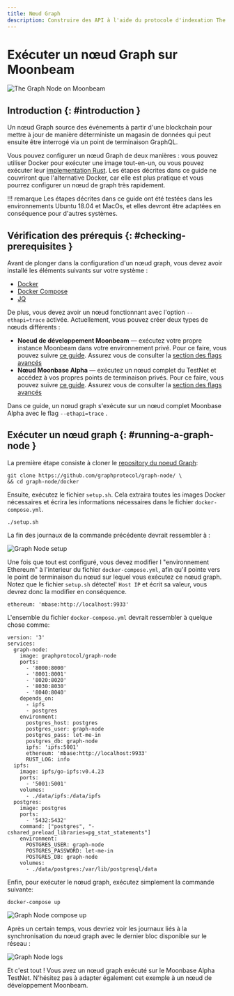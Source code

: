 ```yaml
---
title: Nœud Graph
description: Construire des API à l'aide du protocole d'indexation The Graph sur Moonbeam
---
```


# Exécuter un nœud Graph sur Moonbeam

![The Graph Node on Moonbeam](/images/thegraph/thegraphnode-banner.png)

## Introduction {: #introduction } 

Un nœud Graph source des événements à partir d'une blockchain pour mettre à jour de manière déterministe un magasin de données qui peut ensuite être interrogé via un point de terminaison GraphQL.

Vous pouvez configurer un nœud Graph de deux manières : vous pouvez utiliser Docker pour exécuter une image tout-en-un, ou vous pouvez exécuter leur [implementation Rust](https://github.com/graphprotocol/graph-node). Les étapes décrites dans ce guide ne couvriront que l'alternative Docker, car elle est plus pratique et vous pourrez configurer un nœud de graph très rapidement.

!!! remarque
    Les étapes décrites dans ce guide ont été testées dans les environnements Ubuntu 18.04 et MacOs, et elles devront être adaptées en conséquence pour d'autres systèmes.

## Vérification des prérequis {: #checking-prerequisites } 

Avant de plonger dans la configuration d'un nœud graph, vous devez avoir installé les éléments suivants sur votre système :

 - [Docker](https://docs.docker.com/get-docker/)
 - [Docker Compose](https://docs.docker.com/compose/install/)
 - [JQ](https://stedolan.github.io/jq/download/)

De plus, vous devez avoir un nœud fonctionnant avec l'option `--ethapi=trace` activée. Actuellement, vous pouvez créer deux types de nœuds différents :

 - **Noeud de développement Moonbeam** — exécutez votre propre instance Moonbeam dans votre environnement privé. Pour ce faire, vous pouvez suivre [ce guide](/getting-started/local-node/setting-up-a-node/). Assurez vous de consulter la [section des flags avancés](/getting-started/local-node/setting-up-a-node/#advanced-flags-and-options)
 - **Nœud Moonbase Alpha** — exécutez un nœud complet du TestNet et accédez à vos propres points de terminaison privés. Pour ce faire, vous pouvez suivre [ce guide](/node-operators/networks/full-node/). Assurez vous de consulter la [section des flags avancés](/node-operators/networks/full-node/#advanced-flags-and-options)

Dans ce guide, un nœud graph s'exécute sur un nœud complet Moonbase Alpha avec le flag `--ethapi=trace` .

## Exécuter un nœud graph {: #running-a-graph-node } 

La première étape consiste à cloner le [repository du noeud Graph](https://github.com/graphprotocol/graph-node/):

```
git clone https://github.com/graphprotocol/graph-node/ \
&& cd graph-node/docker
```

Ensuite, exécutez le fichier `setup.sh`. Cela extraira toutes les images Docker nécessaires et écrira les informations nécessaires dans le fichier `docker-compose.yml`.

```
./setup.sh
```

La fin des journaux de la commande précédente devrait ressembler à :

![Graph Node setup](/images/thegraph/thegraphnode-images1.png)

Une fois que tout est configuré, vous devez modifier l "environnement Ethereum" à l'interieur du fichier `docker-compose.yml`, afin qu'il pointe vers le point de terminaison du nœud sur lequel vous exécutez ce nœud graph. Notez que le fichier `setup.sh` détectel' `Host IP` et écrit sa valeur, vous devrez donc la modifier en conséquence.

```
ethereum: 'mbase:http://localhost:9933'
```

L'ensemble du fichier `docker-compose.yml` devrait ressembler à quelque chose comme:

```
version: '3'
services:
  graph-node:
    image: graphprotocol/graph-node
    ports:
      - '8000:8000'
      - '8001:8001'
      - '8020:8020'
      - '8030:8030'
      - '8040:8040'
    depends_on:
      - ipfs
      - postgres
    environment:
      postgres_host: postgres
      postgres_user: graph-node
      postgres_pass: let-me-in
      postgres_db: graph-node
      ipfs: 'ipfs:5001'
      ethereum: 'mbase:http://localhost:9933'
      RUST_LOG: info
  ipfs:
    image: ipfs/go-ipfs:v0.4.23
    ports:
      - '5001:5001'
    volumes:
      - ./data/ipfs:/data/ipfs
  postgres:
    image: postgres
    ports:
      - '5432:5432'
    command: ["postgres", "-cshared_preload_libraries=pg_stat_statements"]
    environment:
      POSTGRES_USER: graph-node
      POSTGRES_PASSWORD: let-me-in
      POSTGRES_DB: graph-node
    volumes:
      - ./data/postgres:/var/lib/postgresql/data
```

Enfin, pour exécuter le nœud graph, exécutez simplement la commande suivante:

```
docker-compose up
```

![Graph Node compose up](/images/thegraph/thegraphnode-images2.png)

Après un certain temps, vous devriez voir les journaux liés à la synchronisation du nœud graph avec le dernier bloc disponible sur le réseau :

![Graph Node logs](/images/thegraph/thegraphnode-images3.png)

Et c'est tout ! Vous avez un nœud graph exécuté sur le Moonbase Alpha TestNet. N'hésitez pas à adapter également cet exemple à un nœud de développement Moonbeam.
